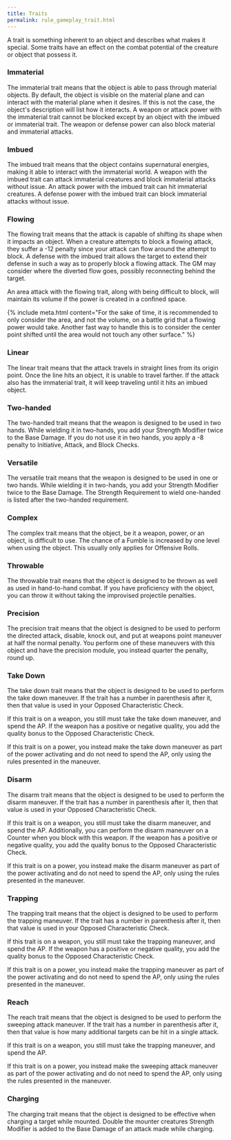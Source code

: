 ```yaml
---
title: Traits
permalink: rule_gameplay_trait.html
---
```


A trait is something inherent to an object and describes what makes it special. Some traits have an effect on the combat potential of the creature or object that possess it.

### Immaterial
The immaterial trait means that the object is able to pass through material objects. By default, the object is visible on the material plane and can interact with the material plane when it desires. If this is not the case, the object's description will list how it interacts. A weapon or attack power with the immaterial trait cannot be blocked except by an object with the imbued or immaterial trait. The weapon or defense power can also block material and immaterial attacks. 

### Imbued
The imbued trait means that the object contains supernatural energies, making it able to interact with the immaterial world. A weapon with the imbued trait can attack immaterial creatures and block immaterial attacks without issue. An attack power with the imbued trait can hit immaterial creatures. A defense power with the imbued trait can block immaterial attacks without issue.

### Flowing
The flowing trait means that the attack is capable of shifting its shape when it impacts an object. When a creature attempts to block a flowing attack, they suffer a -12 penalty since your attack can flow around the attempt to block. A defense with the imbued trait allows the target to extend their defense in such a way as to properly block a flowing attack. The GM may consider where the diverted flow goes, possibly reconnecting behind the target. 

An area attack with the flowing trait, along with being difficult to block, will maintain its volume if the power is created in a confined space. 

{% include meta.html content="For the sake of time, it is recommended to only consider the area, and not the volume, on a battle grid that a flowing power would take. Another fast way to handle this is to consider the center point shifted until the area would not touch any other surface." %}

### Linear
The linear trait means that the attack travels in straight lines from its origin point. Once the line hits an object, it is unable to travel farther. If the attack also has the immaterial trait, it will keep traveling until it hits an imbued object.

### Two-handed
The two-handed trait means that the weapon is designed to be used in two hands. While wielding it in two-hands, you add your Strength Modifier twice to the Base Damage. If you do not use it in two hands, you apply a -8 penalty to Initiative, Attack, and Block Checks.

### Versatile
The versatile trait means that the weapon is designed to be used in one or two hands. While wielding it in two-hands, you add your Strength Modifier twice to the Base Damage. The Strength Requirement to wield one-handed is listed after the two-handed requirement. 

### Complex
The complex trait means that the object, be it a weapon, power, or an object, is difficult to use. The chance of a Fumble is increased by one level when using the object. This usually only applies for Offensive Rolls.

### Throwable
The throwable trait means that the object is designed to be thrown as well as used in hand-to-hand combat. If you have proficiency with the object, you can throw it without taking the improvised projectile penalties.

### Precision
The precision trait means that the object is designed to be used to perform the directed attack, disable, knock out, and put at weapons point maneuver at half the normal penalty. You perform one of these maneuvers with this object and have the precision module, you instead quarter the penalty, round up.

### Take Down
The take down trait means that the object is designed to be used to perform the take down maneuver. If the trait has a number in parenthesis after it, then that value is used in your Opposed Characteristic Check.

If this trait is on a weapon, you still must take the take down maneuver, and spend the AP. If the weapon has a positive or negative quality, you add the quality bonus to the Opposed Characteristic Check.

If this trait is on a power, you instead make the take down maneuver as part of the power activating and do not need to spend the AP, only using the rules presented in the maneuver.

### Disarm
The disarm trait means that the object is designed to be used to perform the disarm maneuver. If the trait has a number in parenthesis after it, then that value is used in your Opposed Characteristic Check.

If this trait is on a weapon, you still must take the disarm maneuver, and spend the AP. Additionally, you can perform the disarm maneuver on a Counter when you block with this weapon. If the weapon has a positive or negative quality, you add the quality bonus to the Opposed Characteristic Check.

If this trait is on a power, you instead make the disarm maneuver as part of the power activating and do not need to spend the AP, only using the rules presented in the maneuver.

### Trapping
The trapping trait means that the object is designed to be used to perform the trapping maneuver. If the trait has a number in parenthesis after it, then that value is used in your Opposed Characteristic Check.

If this trait is on a weapon, you still must take the trapping maneuver, and spend the AP. If the weapon has a positive or negative quality, you add the quality bonus to the Opposed Characteristic Check.

If this trait is on a power, you instead make the trapping maneuver as part of the power activating and do not need to spend the AP, only using the rules presented in the maneuver.

### Reach
The reach trait means that the object is designed to be used to perform the sweeping attack maneuver. If the trait has a number in parenthesis after it, then that value is how many additional targets can be hit in a single attack.

If this trait is on a weapon, you still must take the trapping maneuver, and spend the AP.

If this trait is on a power, you instead make the sweeping attack maneuver as part of the power activating and do not need to spend the AP, only using the rules presented in the maneuver.

### Charging
The charging trait means that the object is designed to be effective when charging a target while mounted. Double the mounter creatures Strength Modifier is added to the Base Damage of an attack made while charging.
